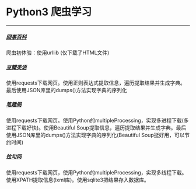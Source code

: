 # Python3 爬虫学习
-------------------
##### [囧事百科](https://github.com/peanwang/spider/tree/master/%E5%9B%A7%E4%BA%8B%E7%99%BE%E7%A7%91)
爬虫初体验：使用urllib (仅下载了HTML文件)



##### [豆瓣英语](https://github.com/peanwang/spider/tree/master/%E8%B1%86%E7%93%A3%E9%9F%B3%E4%B9%90)
使用requests下载网页。使用正则表达式提取信息，遍历提取结果并生成字典。最后使用JSON库里的dumps()方法实现字典的序列化



##### [笔趣阁](https://github.com/peanwang/spider/tree/master/%E7%AC%94%E8%B6%A3%E9%98%81)
使用requests下载网页。使用Python的multipleProcessing，实现多进程下载(多进程下载好快)。使用Beautiful Soup提取信息，遍历提取结果并生成字典。最后使用JSON库里的dumps()方法实现字典的序列化(Beautiful Soup挺好用，可以节约时间)

##### [拉勾网](https://github.com/peanwang/spider/tree/master/%E6%8B%89%E5%8B%BE%E7%BD%91)
使用requests下载网页，使用Python的multipleProcessing，实现多线程下载。使用XPATH提取信息(lxml库)。使用sqlite3把结果存入数据库。

